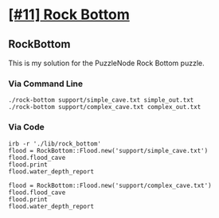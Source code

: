 # [[#11] Rock Bottom](http://puzzlenode.com/puzzles/11-hitting-rock-bottom)

## RockBottom

This is my solution for the PuzzleNode Rock Bottom puzzle.

### Via Command Line

```
./rock-bottom support/simple_cave.txt simple_out.txt
./rock-bottom support/complex_cave.txt complex_out.txt
```

### Via Code

```
irb -r './lib/rock_bottom'
flood = RockBottom::Flood.new('support/simple_cave.txt')
flood.flood_cave
flood.print
flood.water_depth_report

flood = RockBottom::Flood.new('support/complex_cave.txt')
flood.flood_cave
flood.print
flood.water_depth_report
```
